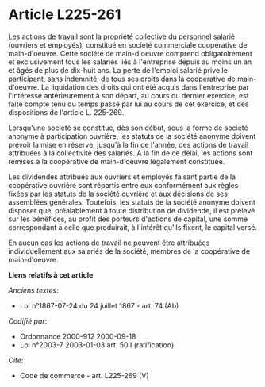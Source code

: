 # Article L225-261

Les actions de travail sont la propriété collective du personnel salarié (ouvriers et employés), constitué en société
commerciale coopérative de main-d'oeuvre. Cette société de main-d'oeuvre comprend obligatoirement et exclusivement tous les
salariés liés à l'entreprise depuis au moins un an et âgés de plus de dix-huit ans. La perte de l'emploi salarié prive le
participant, sans indemnité, de tous ses droits dans la coopérative de main-d'oeuvre. La liquidation des droits qui ont été
acquis dans l'entreprise par l'intéressé antérieurement à son départ, au cours du dernier exercice, est faite compte tenu du
temps passé par lui au cours de cet exercice, et des dispositions de l'article L. 225-269.

Lorsqu'une société se constitue, dès son début, sous la forme de société anonyme à participation ouvrière, les statuts de la
société anonyme doivent prévoir la mise en réserve, jusqu'à la fin de l'année, des actions de travail attribuées à la
collectivité des salariés. A la fin de ce délai, les actions sont remises à la coopérative de main-d'oeuvre légalement
constituée. 

Les dividendes attribués aux ouvriers et employés faisant partie de la coopérative ouvrière sont répartis entre eux
conformément aux règles fixées par les statuts de la société ouvrière et aux décisions de ses assemblées générales.
Toutefois, les statuts de la société anonyme doivent disposer que, préalablement à toute distribution de dividende, il est
prélevé sur les bénéfices, au profit des porteurs d'actions de capital, une somme correspondant à celle que produirait, à
l'intérêt qu'ils fixent, le capital versé. 

En aucun cas les actions de travail ne peuvent être attribuées individuellement aux salariés de la société, membres de la
coopérative de main-d'oeuvre.

**Liens relatifs à cet article**

_Anciens textes_:

  - Loi n°1867-07-24 du 24 juillet 1867 - art. 74 (Ab)

_Codifié par_:

  - Ordonnance 2000-912 2000-09-18
  - Loi n°2003-7 2003-01-03 art. 50 I (ratification)

_Cite_:

  - Code de commerce - art. L225-269 (V)
